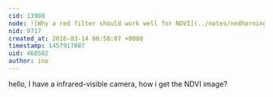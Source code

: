 ```yaml
---
cid: 13908
node: ![Why a red filter should work well for NDVI](../notes/nedhorning/11-01-2013/why-a-red-filter-should-work-well-for-ndvi)
nid: 9717
created_at: 2016-03-14 00:58:07 +0000
timestamp: 1457917087
uid: 468582
author: ino
---
```


hello,
I have a infrared-visible camera, how i get the NDVI image?